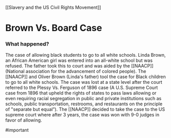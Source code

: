 [[Slavery and the US Civil Rights Movement]]
# Brown Vs. Board Case
### What happened?
The case of allowing black students to go to all white schools. Linda Brown, an African American girl was entered into an all-white school but was refused. The father took this to court and was aided by the [[NAACP]] (National association for the advancement of colored people). The [[NAACP]] and Oliver Brown (Linda's father) tool the case for Black children to go to all white schools. The case was lost at a state level after the court referred to the Plessy Vs. Ferguson of 1896 case (A U.S. Supreme Court case from 1896 that upheld the rights of states to pass laws allowing or even requiring racial segregation in public and private institutions such as schools, public transportation, restrooms, and restaurants on the principle of "separate but equal”). The [[NAACP]] decided to take the case to the US supreme court where after 3 years, the case was won with 9-0 judges in favor of allowing.

#important 